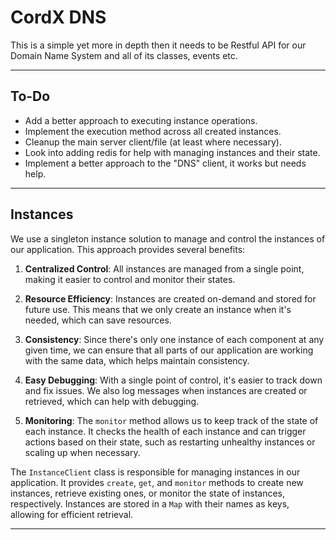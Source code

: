 # CordX DNS
This is a simple yet more in depth then it needs to be Restful API
for our Domain Name System and all of its classes, events etc.

---

## To-Do
- Add a better approach to executing instance operations.
- Implement the execution method across all created instances.
- Cleanup the main server client/file (at least where necessary).
- Look into adding redis for help with managing instances and their state.
- Implement a better approach to the "DNS" client, it works but needs help.

---

## Instances
We use a singleton instance solution to manage and control the instances of our application. This approach provides several benefits:

1. **Centralized Control**: All instances are managed from a single point, making it easier to control and monitor their states.

2. **Resource Efficiency**: Instances are created on-demand and stored for future use. This means that we only create an instance when it's needed, which can save resources.

3. **Consistency**: Since there's only one instance of each component at any given time, we can ensure that all parts of our application are working with the same data, which helps maintain consistency.

4. **Easy Debugging**: With a single point of control, it's easier to track down and fix issues. We also log messages when instances are created or retrieved, which can help with debugging.

5. **Monitoring**: The `monitor` method allows us to keep track of the state of each instance. It checks the health of each instance and can trigger actions based on their state, such as restarting unhealthy instances or scaling up when necessary.

The `InstanceClient` class is responsible for managing instances in our application. It provides `create`, `get`, and `monitor` methods to create new instances, retrieve existing ones, or monitor the state of instances, respectively. Instances are stored in a `Map` with their names as keys, allowing for efficient retrieval.

---


